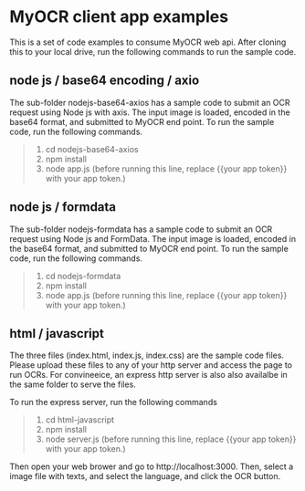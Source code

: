 # MyOCR client app examples
This is a set of code examples to consume MyOCR web api. After cloning this to your local drive, run the following commands to run the sample code.

## node js / base64 encoding / axio
The sub-folder nodejs-base64-axios has a sample code to submit an OCR request using Node js with axis. The input image is loaded, encoded in the base64 format, and submitted to MyOCR end point. To run the sample code, run the following commands.
>1. cd nodejs-base64-axios
>2. npm install
>3. node app.js (before running this line, replace {{your app token}} with your app token.)

## node js / formdata
The sub-folder nodejs-formdata has a sample code to submit an OCR request using Node js and FormData. The input image is loaded, encoded in the base64 format, and submitted to MyOCR end point. To run the sample code, run the following commands.

>1. cd nodejs-formdata
>2. npm install
>3. node app.js (before running this line, replace {{your app token}} with your app token.)

## html / javascript
The three files (index.html, index.js, index.css) are the sample code files. Please upload these files to any of your http server and access the page to run OCRs. For convineeice, an express http server is also also availalbe in the same folder to serve the files. 

To run the express server, run the following commands
>1. cd html-javascript
>2. npm install 
>3. node server.js (before running this line, replace {{your app token}} with your app token.)

Then open your web brower and go to http://localhost:3000. Then, select a image file with texts, and select the language, and click the OCR button. 






